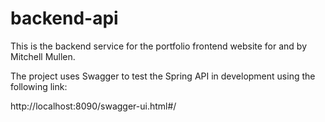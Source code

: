# backend-api

This is the backend service for the portfolio frontend website for and by Mitchell Mullen.

The project uses Swagger to test the Spring API in development using the following link:

http://localhost:8090/swagger-ui.html#/
